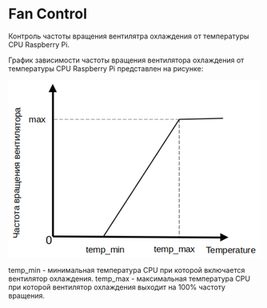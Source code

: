 # Fan Control

Контроль частоты вращения вентилятра охлаждения от температуры CPU Raspberry Pi.


График зависимости частоты вращения вентилятора охлаждения от температуры CPU Raspberry Pi представлен на рисунке:


![image](https://github.com/milovanovmaksim/fan_control/blob/main/graph.png)

temp_min - минимальная температура CPU при которой включается вентилятор охлаждения.
temp_max - максимальная температура CPU при которой вентилятор охлаждения выходит на 100% частоту вращения.
